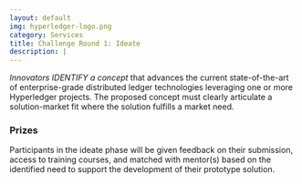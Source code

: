 ```yaml
---
layout: default
img: hyperledger-logo.png
category: Services
title: Challenge Round 1: Ideate
description: |
---
```

*Innovators IDENTIFY a concept* that advances the current state-of-the-art of enterprise-grade distributed ledger technologies leveraging one or more Hyperledger projects. The proposed concept must clearly articulate a solution-market fit where the solution fulfills a market need.

### Prizes
Participants in the ideate phase will be given feedback on their submission, access to training courses, and matched with mentor(s) based on the identified need to support the development of their prototype solution.
